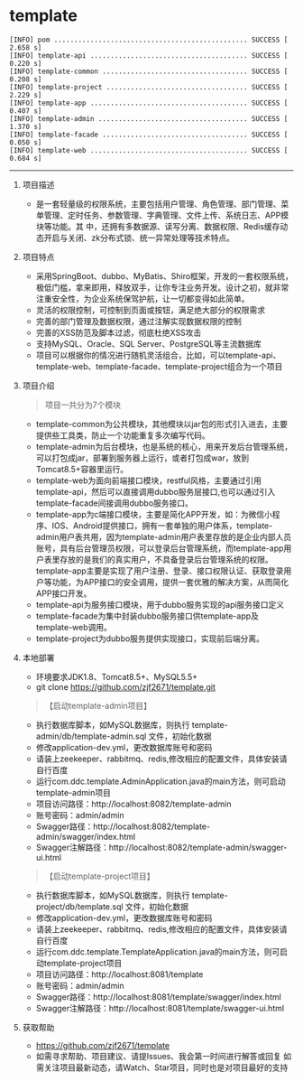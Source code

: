 # template
    [INFO] pom ................................................ SUCCESS [  2.658 s]
    [INFO] template-api ....................................... SUCCESS [  0.220 s]
    [INFO] template-common .................................... SUCCESS [  0.208 s]
    [INFO] template-project ................................... SUCCESS [  2.229 s]
    [INFO] template-app ....................................... SUCCESS [  0.407 s]
    [INFO] template-admin ..................................... SUCCESS [  1.370 s]
    [INFO] template-facade .................................... SUCCESS [  0.050 s]
    [INFO] template-web ....................................... SUCCESS [  0.684 s]

----------
 1. 项目描述
    - 是一套轻量级的权限系统，主要包括用户管理、角色管理、部门管理、菜单管理、定时任务、参数管理、字典管理、文件上传、系统日志、APP模块等功能。其 中，还拥有多数据源、读写分离、数据权限、Redis缓存动态开启与关闭、zk分布式锁、统一异常处理等技术特点。 
 2. 项目特点
     - 采用SpringBoot、dubbo、MyBatis、Shiro框架，开发的一套权限系统，极低门槛，拿来即用，释放双手，让你专注业务开发。设计之初，就非常注重安全性，为企业系统保驾护航，让一切都变得如此简单。
     - 灵活的权限控制，可控制到页面或按钮，满足绝大部分的权限需求
     - 完善的部门管理及数据权限，通过注解实现数据权限的控制
     - 完善的XSS防范及脚本过滤，彻底杜绝XSS攻击
     - 支持MySQL、Oracle、SQL Server、PostgreSQL等主流数据库
     - 项目可以根据你的情况进行随机灵活组合，比如，可以template-api、template-web、template-facade、template-project组合为一个项目
 3. 项目介绍
    > 项目一共分为7个模块

    - template-common为公共模块，其他模块以jar包的形式引入进去，主要提供些工具类，防止一个功能重复多次编写代码。
    - template-admin为后台模块，也是系统的核心，用来开发后台管理系统，可以打包成jar，部署到服务器上运行，或者打包成war，放到Tomcat8.5+容器里运行。
    - template-web为面向前端接口模块，restful风格，主要通过引用template-api，然后可以直接调用dubbo服务层接口,也可以通过引入template-facade间接调用dubbo服务接口。
    - template-app为c端接口模块，主要是简化APP开发，如：为微信小程序、IOS、Android提供接口，拥有一套单独的用户体系，template-admin用户表共用，因为template-admin用户表里存放的是企业内部人员账号，具有后台管理员权限，可以登录后台管理系统，而template-app用户表里存放的是我们的真实用户，不具备登录后台管理系统的权限。template-app主要是实现了用户注册、登录、接口权限认证、获取登录用户等功能，为APP接口的安全调用，提供一套优雅的解决方案，从而简化APP接口开发。
    - template-api为服务接口模块，用于dubbo服务实现的api服务接口定义
    - template-facade为集中封装dubbo服务接口供template-app及template-web调用。
    - template-project为dubbo服务提供实现接口，实现前后端分离。
 4. 本地部署
    - 环境要求JDK1.8、Tomcat8.5+、MySQL5.5+
    - git clone https://github.com/zjf2671/template.git
    
    
    > 【启动template-admin项目】 
    - 执行数据库脚本，如MySQL数据库，则执行 template-admin/db/template-admin.sql 文件，初始化数据
    - 修改application-dev.yml，更改数据库账号和密码
    - 请装上zeekeeper、rabbitmq、redis,修改相应的配置文件，具体安装请自行百度
    - 运行com.ddc.template.AdminApplication.java的main方法，则可启动template-admin项目
    - 项目访问路径：http://localhost:8082/template-admin
    - 账号密码：admin/admin
    - Swagger路径：http://localhost:8082/template-admin/swagger/index.html
    - Swagger注解路径：http://localhost:8082/template-admin/swagger-ui.html
    
    
    > 【启动template-project项目】 
    - 执行数据库脚本，如MySQL数据库，则执行 template-project/db/template.sql 文件，初始化数据
    - 修改application-dev.yml，更改数据库账号和密码
    - 请装上zeekeeper、rabbitmq、redis,修改相应的配置文件，具体安装请自行百度
    - 运行com.ddc.template.TemplateApplication.java的main方法，则可启动template-project项目
    - 项目访问路径：http://localhost:8081/template
    - 账号密码：admin/admin
    - Swagger路径：http://localhost:8081/template/swagger/index.html
    - Swagger注解路径：http://localhost:8081/template/swagger-ui.html
 5. 获取帮助
    - https://github.com/zjf2671/template
    - 如需寻求帮助、项目建议、请提Issues、我会第一时间进行解答或回复
      如需关注项目最新动态，请Watch、Star项目，同时也是对项目最好的支持